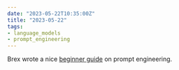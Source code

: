 ```yaml
---
date: "2023-05-22T10:35:00Z"
title: "2023-05-22"
tags:
- language_models
- prompt_engineering
---
```


Brex wrote a nice [beginner guide](https://github.com/brexhq/prompt-engineering) on prompt engineering.
